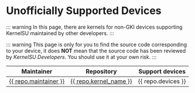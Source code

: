 # Unofficially Supported Devices

::: warning
In this page, there are kernels for non-GKI devices supporting KernelSU maintained by other developers.
:::

::: warning
This page is only for you to find the source code corresponding to your device, it does **NOT** mean that the source code has been reviewed by _KernelSU Developers_. You should use it at your own risk.
:::

<script setup>
import data from '../repos'
</script>

<table>
   <thead>
      <tr>
         <th>Maintainer</th>
         <th>Repository</th>
         <th>Support devices</th>
      </tr>
   </thead>
   <tbody>
    <tr v-for="repo in data" :key="repo.devices">
        <td><a href="{{ repo.maintainer_link }}" target="_blank" rel="noreferrer">{{ repo.maintainer }}</a></td>
        <td><a href="{{ repo.kernel_link }}" target="_blank" rel="noreferrer">{{ repo.kernel_name }}</a></td>
        <td>{{ repo.devices }}</td>
    </tr>
   </tbody>
</table>
